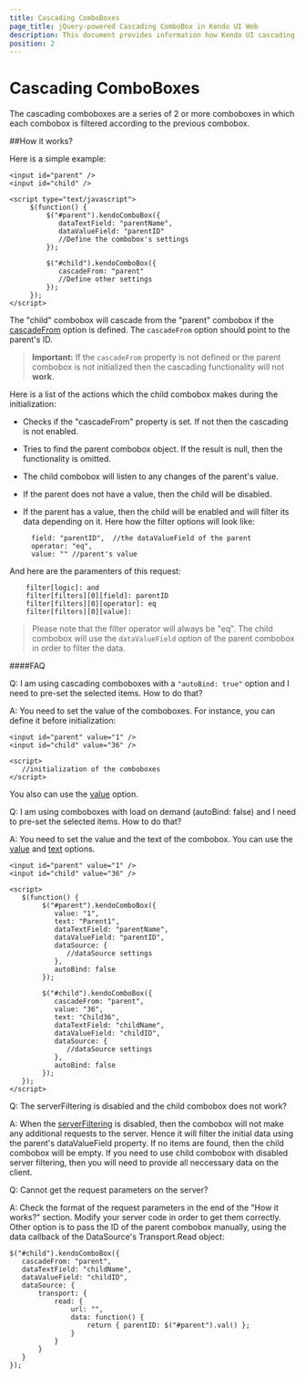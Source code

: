 ```yaml
---
title: Cascading ComboBoxes
page_title: jQuery-powered Cascading ComboBox in Kendo UI Web
description: This document provides information how Kendo UI cascading ComboBox works and helps you handle most common scenarios with illustrative examples and FAQ.
position: 2
---
```


# Cascading ComboBoxes

The cascading comboboxes are a series of 2 or more comboboxes in which each combobox is filtered according to the previous combobox.

##How it works?

Here is a simple example:

    <input id="parent" />
    <input id="child" />

    <script type="text/javascript">
         $(function() {
             $("#parent").kendoComboBox({
                dataTextField: "parentName",
                dataValueField: "parentID"
                //Define the combobox's settings
             });

             $("#child").kendoComboBox({
                cascadeFrom: "parent"
                //Define other settings
             });
         });
    </script>
The "child" combobox will cascade from the "parent" combobox if the [cascadeFrom](/api/web/combobox#configuration) option is defined. The `cascadeFrom` option should point to the parent's ID.

> **Important:** If the `cascadeFrom` property is not defined or the parent combobox is not initialized then the cascading functionality will not **work**.

Here is a list of the actions which the child combobox makes during the initialization:

- Checks if the "cascadeFrom" property is set. If not then the cascading is not enabled.
- Tries to find the parent combobox object. If the result is null, then the functionality is omitted.
- The child combobox will listen to any changes of the parent's value.
- If the parent does not have a value, then the child will be disabled.
- If the parent has a value, then the child will be enabled and will filter its data depending on it. Here how the filter options will look like:


        field: "parentID",  //the dataValueField of the parent
        operator: "eq",
        value: "" //parent's value

And here are the paramenters of this request:

        filter[logic]: and
        filter[filters][0][field]: parentID
        filter[filters][0][operator]: eq
        filter[filters][0][value]:

> Please note that the filter operator will always be "eq". The child combobox will use the `dataValueField` option of the parent combobox in order to filter the data.

####FAQ

Q: I am using cascading comboboxes with a `"autoBind: true"` option and I need to pre-set the selected items. How to do that?

A: You need to set the value of the comboboxes. For instance, you can define it before initialization:

    <input id="parent" value="1" />
    <input id="child" value="36" />

    <script>
       //initialization of the comboboxes
    </script>

You also can use the [value](/api/web/combobox#configuration) option.

Q: I am using comboboxes with load on demand (autoBind: false) and I need to pre-set the selected items. How to do that?

A: You need to set the value and the text of the combobox. You can use the [value](/api/web/combobox#configuration) and [text](/api/web/combobox#configuration) options.

    <input id="parent" value="1" />
    <input id="child" value="36" />

    <script>
       $(function() {
            $("#parent").kendoComboBox({
               value: "1",
               text: "Parent1",
               dataTextField: "parentName",
               dataValueField: "parentID",
               dataSource: {
                  //dataSource settings
               },
               autoBind: false
            });

            $("#child").kendoComboBox({
               cascadeFrom: "parent",
               value: "36",
               text: "Child36",
               dataTextField: "childName",
               dataValueField: "childID",
               dataSource: {
                  //dataSource settings
               },
               autoBind: false
            });
       });
    </script>

Q: The serverFiltering is disabled and the child combobox does not work?

A: When the [serverFiltering](/api/framework/datasource#configuration) is disabled, then the combobox will not make any additional requests to the server. Hence it will filter the initial data using the parent's dataValueField property. If no items are found, then the child combobox will be empty. If you need to use child combobox with disabled server filtering, then you will need to provide all neccessary data on the client.

Q: Cannot get the request parameters on the server?

A: Check the format of the request parameters in the end of the "How it works?" section. Modify your server code in order to get them correctly.
Other option is to pass the ID of the parent combobox manually, using the data callback of the DataSource's Transport.Read object:

    $("#child").kendoComboBox({
       cascadeFrom: "parent",
       dataTextField: "childName",
       dataValueField: "childID",
       dataSource: {
           transport: {
               read: {
                   url: "",
                   data: function() {
                       return { parentID: $("#parent").val() };
                   }
               }
           }
       }
    });

